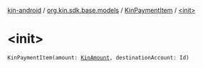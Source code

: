 [kin-android](../../index.md) / [org.kin.sdk.base.models](../index.md) / [KinPaymentItem](index.md) / [&lt;init&gt;](./-init-.md)

# &lt;init&gt;

`KinPaymentItem(amount: `[`KinAmount`](../-kin-amount/index.md)`, destinationAccount: Id)`